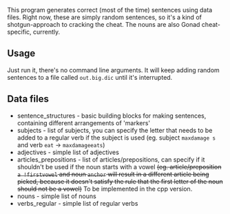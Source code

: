 This program generates correct (most of the time) sentences using data files. Right now, these are simply random sentences, so it's a kind of shotgun-approach to cracking the cheat. The nouns are also Gonad cheat-specific, currently.

## Usage
Just run it, there's no command line arguments. It will keep adding random sentences to a file called `out.big.dic` until
it's interrupted.

## Data files
* sentence_structures - basic building blocks for making sentences, containing different arrangements of 'markers'
* subjects - list of subjects, you can specify the letter that needs to be added to a regular verb if the subject is used (eg. subject `maxdamage s` and verb `eat` -> `maxdamageeats`)
* adjectives - simple list of adjectives
* articles_prepositions - list of articles/prepositions, can specify if it shouldn't be used if the noun starts with a vowel ~~(eg. article/preposition `a !firstvowel` and noun `anchor` will result in a different article being picked, because it doesn't satisfy the rule that the first letter of the noun should not be a vowel)~~ To be implemented in the cpp version.
* nouns - simple list of nouns
* verbs_regular - simple list of regular verbs